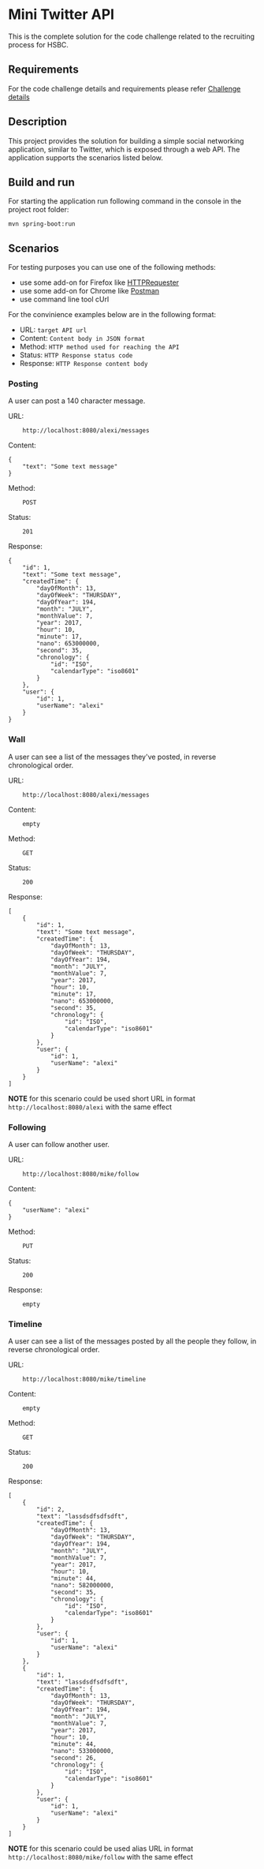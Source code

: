 # Mini Twitter API

This is the complete solution for the code challenge related to the recruiting process for HSBC. 

## Requirements

For the code challenge details and requirements please refer [Challenge details](docs/REQUIREMENTS.md)

## Description

This project provides the solution for building a simple social networking application, similar to Twitter, which is
exposed through a web API. The application supports the scenarios listed below.

## Build and run

For starting the application run following command in the console in the project root folder:
```
mvn spring-boot:run
```

## Scenarios

For testing purposes you can use one of the following methods:
 - use some add-on for Firefox like [HTTPRequester](https://addons.mozilla.org/En-us/firefox/addon/httprequester/)
 - use some add-on for Chrome like [Postman](https://chrome.google.com/webstore/detail/postman/fhbjgbiflinjbdggehcddcbncdddomop?hl=en)
 - use command line tool cUrl

For the convinience examples below are in the following format:

 - URL: `target API url`
 - Content: `Content body in JSON format`
 - Method: `HTTP method used for reaching the API`
 - Status: `HTTP Response status code`
 - Response: `HTTP Response content body`
 
### Posting

A user can post a 140 character message. 

URL:
```
    http://localhost:8080/alexi/messages
```
Content:
```
{
    "text": "Some text message"
}
``` 
Method:
```
    POST
```
Status:
```
    201
```
Response:
```
{
    "id": 1,
    "text": "Some text message",
    "createdTime": {
        "dayOfMonth": 13,
        "dayOfWeek": "THURSDAY",
        "dayOfYear": 194,
        "month": "JULY",
        "monthValue": 7,
        "year": 2017,
        "hour": 10,
        "minute": 17,
        "nano": 653000000,
        "second": 35,
        "chronology": {
            "id": "ISO",
            "calendarType": "iso8601"
        }
    },
    "user": {
        "id": 1,
        "userName": "alexi"
    }
}
```
 
### Wall

A user can see a list of the messages they've posted, in reverse
chronological order.

URL:
```
    http://localhost:8080/alexi/messages
```
Content:
```
    empty
``` 
Method:
```
    GET
```
Status:
```
    200
```
Response:
```
[
    {
        "id": 1,
        "text": "Some text message",
        "createdTime": {
            "dayOfMonth": 13,
            "dayOfWeek": "THURSDAY",
            "dayOfYear": 194,
            "month": "JULY",
            "monthValue": 7,
            "year": 2017,
            "hour": 10,
            "minute": 17,
            "nano": 653000000,
            "second": 35,
            "chronology": {
                "id": "ISO",
                "calendarType": "iso8601"
            }
        },
        "user": {
            "id": 1,
            "userName": "alexi"
        }
    }
]
```
**NOTE** for this scenario could be used short URL in format `http://localhost:8080/alexi` with the same effect

### Following

A user can follow another user. 

URL:
```
    http://localhost:8080/mike/follow
```
Content:
```
{
    "userName": "alexi"
}
``` 
Method:
```
    PUT
```
Status:
```
    200
```
Response:
```
    empty
```

### Timeline

A user can see a list of the messages posted by all the people they follow, in reverse chronological order.

URL:
```
    http://localhost:8080/mike/timeline
```
Content:
```
    empty
``` 
Method:
```
    GET
```
Status:
```
    200
```
Response:
```
[
    {
        "id": 2,
        "text": "lassdsdfsdfsdft",
        "createdTime": {
            "dayOfMonth": 13,
            "dayOfWeek": "THURSDAY",
            "dayOfYear": 194,
            "month": "JULY",
            "monthValue": 7,
            "year": 2017,
            "hour": 10,
            "minute": 44,
            "nano": 582000000,
            "second": 35,
            "chronology": {
                "id": "ISO",
                "calendarType": "iso8601"
            }
        },
        "user": {
            "id": 1,
            "userName": "alexi"
        }
    },
    {
        "id": 1,
        "text": "lassdsdfsdfsdft",
        "createdTime": {
            "dayOfMonth": 13,
            "dayOfWeek": "THURSDAY",
            "dayOfYear": 194,
            "month": "JULY",
            "monthValue": 7,
            "year": 2017,
            "hour": 10,
            "minute": 44,
            "nano": 533000000,
            "second": 26,
            "chronology": {
                "id": "ISO",
                "calendarType": "iso8601"
            }
        },
        "user": {
            "id": 1,
            "userName": "alexi"
        }
    }
]
```
**NOTE** for this scenario could be used alias URL in format `http://localhost:8080/mike/follow` with the same effect


